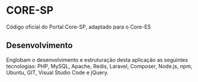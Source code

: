 # CORE-SP

Código oficial do Portal Core-SP, adaptado para o Core-ES

## Desenvolvimento

Englobam o desenvolvimento e estruturação desta aplicação as seguintes tecnologias: PHP, MySQL, Apache, Redis, Laravel, Composer, Node.js, npm, Ubuntu, GIT, Visual Studio Code e jQuery.